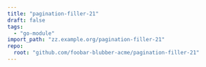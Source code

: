```yaml
---
title: "pagination-filler-21"
draft: false
tags:
  - "go-module"
import_path: "zz.example.org/pagination-filler-21"
repo:
  root: "github.com/foobar-blubber-acme/pagination-filler-21"
---
```

